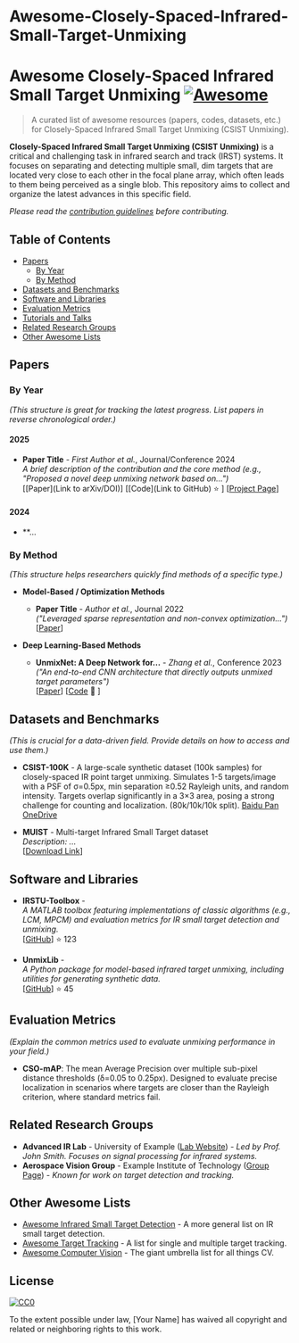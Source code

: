 # Awesome-Closely-Spaced-Infrared-Small-Target-Unmixing

# Awesome Closely-Spaced Infrared Small Target Unmixing [![Awesome](https://awesome.re/badge.svg)](https://awesome.re)

> A curated list of awesome resources (papers, codes, datasets, etc.) for Closely-Spaced Infrared Small Target Unmixing (CSIST Unmixing).

**Closely-Spaced Infrared Small Target Unmixing (CSIST Unmixing)** is a critical and challenging task in infrared search and track (IRST) systems. It focuses on separating and detecting multiple small, dim targets that are located very close to each other in the focal plane array, which often leads to them being perceived as a single blob. This repository aims to collect and organize the latest advances in this specific field.

*Please read the [contribution guidelines](CONTRIBUTING.md) before contributing.*

## Table of Contents

-   [Papers](#papers)
    -   [By Year](#by-year)
    -   [By Method](#by-method)
-   [Datasets and Benchmarks](#datasets-and-benchmarks)
-   [Software and Libraries](#software-and-libraries)
-   [Evaluation Metrics](#evaluation-metrics)
-   [Tutorials and Talks](#tutorials-and-talks)
-   [Related Research Groups](#related-research-groups)
-   [Other Awesome Lists](#other-awesome-lists)

## Papers

### By Year
*(This structure is great for tracking the latest progress. List papers in reverse chronological order.)*

#### 2025
-   **Paper Title** - *First Author et al.*, Journal/Conference 2024 \
    *A brief description of the contribution and the core method (e.g., "Proposed a novel deep unmixing network based on...")* \
    [[Paper](Link to arXiv/DOI)] [[Code](Link to GitHub) :star: ] [[Project Page](Link)]

#### 2024
-   **...

### By Method
*(This structure helps researchers quickly find methods of a specific type.)*

-   **Model-Based / Optimization Methods**
    -   **Paper Title** - *Author et al.*, Journal 2022 \
        *("Leveraged sparse representation and non-convex optimization...")* \
        [[Paper](Link)]

-   **Deep Learning-Based Methods**
    -   **UnmixNet: A Deep Network for...** - *Zhang et al.*, Conference 2023 \
        *("An end-to-end CNN architecture that directly outputs unmixed target parameters")* \
        [[Paper](Link)] [[Code](Link) :star2: ]

## Datasets and Benchmarks
*(This is crucial for a data-driven field. Provide details on how to access and use them.)*

-   **CSIST-100K** - A large-scale synthetic dataset (100k samples) for closely-spaced IR point target unmixing. Simulates 1-5 targets/image with a PSF of σ=0.5px, min separation ≥0.52 Rayleigh units, and random intensity. Targets overlap significantly in a 3×3 area, posing a strong challenge for counting and localization. (80k/10k/10k split).
    [Baidu Pan](https://pan.baidu.com/s/1nuedV5Okng8rgFWKy_sMoA?pwd=Grok)  [OneDrive](https://1drv.ms/f/c/698f69b8b2172561/EnQbsEb_rXpJlsNXinWyBbsBkhCsnSPM7UEgtczt7FDjmQ)

-   **MUIST** - Multi-target Infrared Small Target dataset \
    *Description: ...* \
    [[Download Link](https://pan.baidu.com/s/1_sxGh5oFQ8-3RpUUeMN2Mg?pwd=kxe9)]

## Software and Libraries

-   **IRSTU-Toolbox** - \
    *A MATLAB toolbox featuring implementations of classic algorithms (e.g., LCM, MPCM) and evaluation metrics for IR small target detection and unmixing.* \
    [[GitHub](Link)] :star: 123

-   **UnmixLib** - \
    *A Python package for model-based infrared target unmixing, including utilities for generating synthetic data.* \
    [[GitHub](Link)] :star: 45

## Evaluation Metrics
*(Explain the common metrics used to evaluate unmixing performance in your field.)*

-   **CSO-mAP**: The mean Average Precision over multiple sub-pixel distance thresholds (δ=0.05 to 0.25px). Designed to evaluate precise localization in scenarios where targets are closer than the Rayleigh criterion, where standard metrics fail.


## Related Research Groups

-   **Advanced IR Lab** - University of Example ([Lab Website](Link)) - *Led by Prof. John Smith. Focuses on signal processing for infrared systems.*
-   **Aerospace Vision Group** - Example Institute of Technology ([Group Page](Link)) - *Known for work on target detection and tracking.*

## Other Awesome Lists

-   [Awesome Infrared Small Target Detection](https://github.com/xxx/awesome-infrared-small-target-detection) - A more general list on IR small target detection.
-   [Awesome Target Tracking](https://github.com/yyy/awesome-tracking) - A list for single and multiple target tracking.
-   [Awesome Computer Vision](https://github.com/jbhuang0604/awesome-computer-vision) - The giant umbrella list for all things CV.

## License

[![CC0](http://mirrors.creativecommons.org/presskit/buttons/88x31/svg/cc-zero.svg)](https://creativecommons.org/publicdomain/zero/1.0/)

To the extent possible under law, [Your Name] has waived all copyright and related or neighboring rights to this work.
